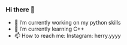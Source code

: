 ### Hi there 👋

- 🔭 I’m currently working on my python skills
- 🌱 I’m currently learning C++
- 📫 How to reach me: Instagram: herry.yyyy
